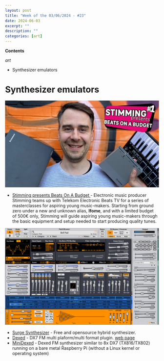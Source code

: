 ```yaml
---
layout: post
title: "Week of the 03/06/2024 - #23"
date: 2024-06-03
excerpt: ""
description: ""
categories: [art]
---
```


**Contents**

*art*

- Synthesizer emulators

# Synthesizer emulators


![Stimming beats on a budget](/assets/imgs/2024-06-03/beats-on-a-budget.jpg)

- [Stimming presents Beats On A Budget ](https://www.youtube.com/watch?v=9nYjhmjzKsg) - Electronic music producer Stimming teams up with Telekom Electronic Beats TV for a series of masterclasses for aspiring young music-makers. Starting from ground zero under a new and unknown alias, **lfome**, and with a limited budget of 500€ only, Stimming will guide aspiring young music-makers through the basic equipment and setup needed to start producing quality tunes.

![Surge screenshot](/assets/imgs/2024-06-03/surge.png)

- [Surge Synthesizer](https://surge-synthesizer.github.io/) - Free and opensource hybrid synthesizer.
- [Dexed](https://github.com/asb2m10/dexed) - DX7 FM multi plaform/multi format plugin. [web page](https://asb2m10.github.io/dexed/)
- [MiniDexed](https://github.com/probonopd/MiniDexed) - Dexed FM synthesizer similar to 8x DX7 (TX816/TX802) running on a bare metal Raspberry Pi (without a Linux kernel or operating system)
